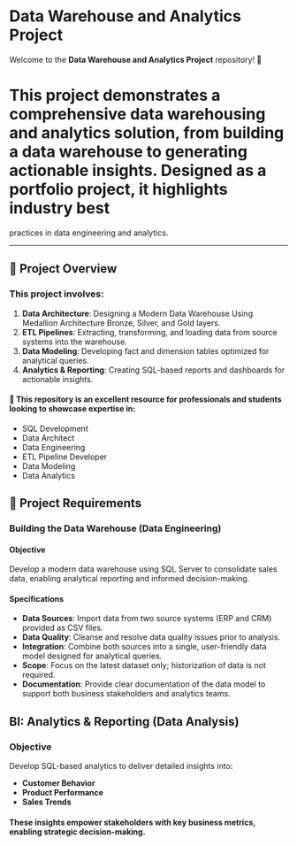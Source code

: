 # Data Warehouse and Analytics Project

Welcome to the **Data Warehouse and Analytics Project** repository! 🚀
# This project demonstrates a comprehensive data warehousing and analytics solution, from building a data warehouse to generating actionable insights. Designed as a portfolio project, it highlights industry best 
practices in data engineering and analytics.

---

## 📖 Project Overview
### This project involves:

1. **Data Architecture**: Designing a Modern Data Warehouse Using Medallion Architecture Bronze, Silver, and Gold layers.
2. **ETL Pipelines**: Extracting, transforming, and loading data from source systems into the warehouse.
3. **Data Modeling**: Developing fact and dimension tables optimized for analytical queries.
4. **Analytics & Reporting**: Creating SQL-based reports and dashboards for actionable insights.

#### 🎯 This repository is an excellent resource for professionals and students looking to showcase expertise in:

- SQL Development
- Data Architect
- Data Engineering
- ETL Pipeline Developer
- Data Modeling
- Data Analytics


## 🚀 Project Requirements
### Building the Data Warehouse (Data Engineering)
#### Objective
Develop a modern data warehouse using SQL Server to consolidate sales data, enabling analytical reporting and informed decision-making.

#### Specifications
- **Data Sources**: Import data from two source systems (ERP and CRM) provided as CSV files.
- **Data Quality**: Cleanse and resolve data quality issues prior to analysis.
- **Integration**: Combine both sources into a single, user-friendly data model designed for analytical queries.
- **Scope**: Focus on the latest dataset only; historization of data is not required.
- **Documentation**: Provide clear documentation of the data model to support both business stakeholders and analytics teams.

## BI: Analytics & Reporting (Data Analysis)
### Objective
Develop SQL-based analytics to deliver detailed insights into:

- **Customer Behavior**
- **Product Performance**
- **Sales Trends**
#### These insights empower stakeholders with key business metrics, enabling strategic decision-making.
